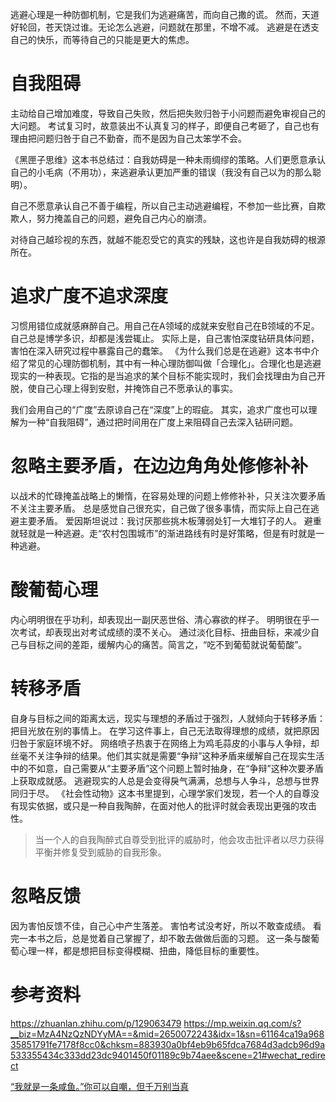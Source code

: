 逃避心理是一种防御机制，它是我们为逃避痛苦，而向自己撒的谎。
然而，天道好轮回，苍天饶过谁。无论怎么逃避，问题就在那里，不增不减。
逃避是在透支自己的快乐，而等待自己的只能是更大的焦虑。

# 自我阻碍
主动给自己增加难度，导致自己失败，然后把失败归咎于小问题而避免审视自己的大问题。
考试复习时，故意装出不认真复习的样子，即便自己考砸了，自己也有理由把问题归咎于自己不勤奋，而不是因为自己太笨学不会。

《黑匣子思维》这本书总结过：自我妨碍是一种未雨绸缪的策略。人们更愿意承认自己的小毛病（不用功），来逃避承认更加严重的错误（我没有自己以为的那么聪明）。

自己不愿意承认自己不善于编程，所以自己主动逃避编程，不参加一些比赛，自欺欺人，努力掩盖自己的问题，避免自己内心的崩溃。

对待自己越珍视的东西，就越不能忍受它的真实的残缺，这也许是自我妨碍的根源所在。

# 追求广度不追求深度
习惯用错位成就感麻醉自己。用自己在A领域的成就来安慰自己在B领域的不足。自己总是博学多识，却都是浅尝辄止。
实际上是，自己害怕深度钻研具体问题，害怕在深入研究过程中暴露自己的蠢笨。 
《为什么我们总是在逃避》这本书中介绍了常见的心理防御机制，其中有一种心理防御叫做「合理化」。合理化也是逃避现实的一种表现。它指的是当追求的某个目标不能实现时，我们会找理由为自己开脱，使自己心理上得到安慰，并掩饰自己不愿承认的事实。

我们会用自己的“广度”去原谅自己在“深度”上的瑕疵。
其实，追求广度也可以理解为一种“自我阻碍”，通过把时间用在广度上来阻碍自己去深入钻研问题。

# 忽略主要矛盾，在边边角角处修修补补
以战术的忙碌掩盖战略上的懒惰，在容易处理的问题上修修补补，只关注次要矛盾不关注主要矛盾。
总是感觉自己很充实，自己做了很多事情，而实际上自己在逃避主要矛盾。
爱因斯坦说过：我讨厌那些挑木板薄弱处钉一大堆钉子的人。
避重就轻就是一种逃避。走“农村包围城市”的渐进路线有时是好策略，但是有时就是一种逃避。

# 酸葡萄心理
内心明明很在乎功利，却表现出一副厌恶世俗、清心寡欲的样子。
明明很在乎一次考试，却表现出对考试成绩的漠不关心。
通过淡化目标、扭曲目标，来减少自己与目标之间的差距，缓解内心的痛苦。简言之，“吃不到葡萄就说葡萄酸”。

# 转移矛盾
自身与目标之间的距离太远，现实与理想的矛盾过于强烈，人就倾向于转移矛盾：把目光放在别的事情上。
在学习这件事上，自己无法取得理想的成绩，就把原因归咎于家庭环境不好。
网络喷子热衷于在网络上为鸡毛蒜皮的小事与人争辩，却丝毫不关注争辩的结果。他们其实就是需要“争辩”这种矛盾来缓解自己在现实生活中的不如意，自己需要从“主要矛盾”这个问题上暂时抽身，在“争辩”这种次要矛盾上获取成就感。
逃避现实的人总是会变得戾气满满，总想与人争斗，总想与世界同归于尽。
《社会性动物》这本书里提到，心理学家们发现，若一个人的自尊没有现实依据，或只是一种自我陶醉，在面对他人的批评时就会表现出更强的攻击性。
> 当一个人的自我陶醉式自尊受到批评的威胁时，他会攻击批评者以尽力获得平衡并修复受到威胁的自我形象。

# 忽略反馈
因为害怕反馈不佳，自己心中产生落差。
害怕考试没考好，所以不敢查成绩。
看完一本书之后，总是觉着自己掌握了，却不敢去做做后面的习题。
这一条与酸葡萄心理一样，都是想把目标变得模糊、扭曲，降低目标的重要性。


# 参考资料
https://zhuanlan.zhihu.com/p/129063479
https://mp.weixin.qq.com/s?__biz=MzA4NzQzNDYyMA==&mid=2650072243&idx=1&sn=61164ca19a96835851791fe7178f8cc0&chksm=883930a0bf4eb9b65fdca7684d3adcb96d9a533355434c333dd23dc9401450f01189c9b74aee&scene=21#wechat_redirect

[“我就是一条咸鱼。”你可以自嘲，但千万别当真](https://mp.weixin.qq.com/s?__biz=MzA4NzQzNDYyMA==&mid=2650072957&idx=1&sn=c9860a578f13d7932160bba8798da70d&chksm=8839336ebf4eba78e61d4f9d76f72bdaef5afea1ddf808c9c1bdf93a9ac120b56097ca1d2e53&scene=21#wechat_redirect)